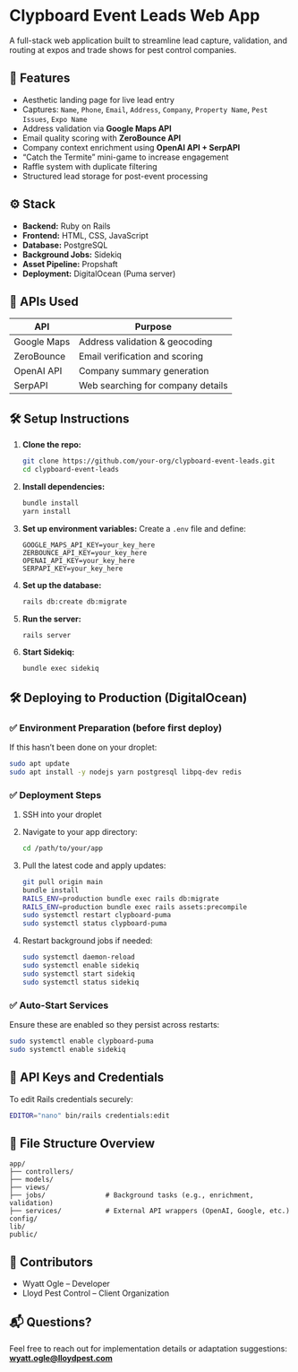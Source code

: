 # Clypboard Event Leads Web App

A full-stack web application built to streamline lead capture, validation, and routing at expos and trade shows for pest control companies.

## 🥉 Features

- Aesthetic landing page for live lead entry
- Captures: `Name`, `Phone`, `Email`, `Address`, `Company`, `Property Name`, `Pest Issues`, `Expo Name`
- Address validation via **Google Maps API**
- Email quality scoring with **ZeroBounce API**
- Company context enrichment using **OpenAI API + SerpAPI**
- “Catch the Termite” mini-game to increase engagement
- Raffle system with duplicate filtering
- Structured lead storage for post-event processing

## ⚙️ Stack

- **Backend:** Ruby on Rails
- **Frontend:** HTML, CSS, JavaScript
- **Database:** PostgreSQL
- **Background Jobs:** Sidekiq
- **Asset Pipeline:** Propshaft
- **Deployment:** DigitalOcean (Puma server)

## 🔌 APIs Used

| API         | Purpose                         |
| ----------- | ------------------------------- |
| Google Maps | Address validation & geocoding  |
| ZeroBounce  | Email verification and scoring  |
| OpenAI API  | Company summary generation      |
| SerpAPI     | Web searching for company details |

## 🛠️ Setup Instructions

1. **Clone the repo:**

   ```bash
   git clone https://github.com/your-org/clypboard-event-leads.git
   cd clypboard-event-leads
   ```

2. **Install dependencies:**

   ```bash
   bundle install
   yarn install
   ```

3. **Set up environment variables:** Create a `.env` file and define:

   ```
   GOOGLE_MAPS_API_KEY=your_key_here
   ZERBOUNCE_API_KEY=your_key_here
   OPENAI_API_KEY=your_key_here
   SERPAPI_KEY=your_key_here
   ```

4. **Set up the database:**

   ```bash
   rails db:create db:migrate
   ```

5. **Run the server:**

   ```bash
   rails server
   ```

6. **Start Sidekiq:**

   ```bash
   bundle exec sidekiq
   ```

## 🛠️ Deploying to Production (DigitalOcean)

### ✅ Environment Preparation (before first deploy)

If this hasn’t been done on your droplet:

```bash
sudo apt update
sudo apt install -y nodejs yarn postgresql libpq-dev redis
```

### ✅ Deployment Steps

1. SSH into your droplet

2. Navigate to your app directory:

   ```bash
   cd /path/to/your/app
   ```

3. Pull the latest code and apply updates:

   ```bash
   git pull origin main
   bundle install
   RAILS_ENV=production bundle exec rails db:migrate
   RAILS_ENV=production bundle exec rails assets:precompile
   sudo systemctl restart clypboard-puma
   sudo systemctl status clypboard-puma
   ```

4. Restart background jobs if needed:

   ```bash
   sudo systemctl daemon-reload
   sudo systemctl enable sidekiq
   sudo systemctl start sidekiq
   sudo systemctl status sidekiq
   ```

### ✅ Auto-Start Services

Ensure these are enabled so they persist across restarts:

```bash
sudo systemctl enable clypboard-puma
sudo systemctl enable sidekiq
```

## 🔐 API Keys and Credentials

To edit Rails credentials securely:

```bash
EDITOR="nano" bin/rails credentials:edit
```

## 📁 File Structure Overview

```
app/
├── controllers/
├── models/
├── views/
├── jobs/               # Background tasks (e.g., enrichment, validation)
├── services/           # External API wrappers (OpenAI, Google, etc.)
config/
lib/
public/
```

## 👥 Contributors

- Wyatt Ogle – Developer
- Lloyd Pest Control – Client Organization

## 📬 Questions?

Feel free to reach out for implementation details or adaptation suggestions:\
[**wyatt.ogle@lloydpest.com**](mailto\:wyatt.ogle@lloydpest.com)


